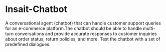 # Insait-Chatbot
A conversational agent (chatbot) that can handle customer support queries  for an e-commerce platform.The chatbot should be able to handle multi-turn conversations and  provide accurate responses to customer inquiries about order status, return policies, and more. Test  the chatbot with a set of predefined dialogues.
